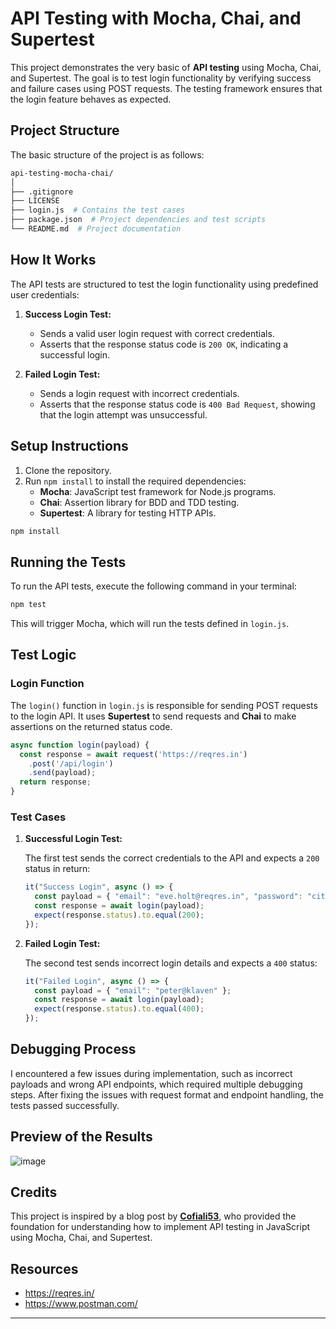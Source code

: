 # API Testing with Mocha, Chai, and Supertest

This project demonstrates the very basic of **API testing** using Mocha, Chai, and Supertest. The goal is to test login functionality by verifying success and failure cases using POST requests. The testing framework ensures that the login feature behaves as expected. 

## Project Structure

The basic structure of the project is as follows:

```bash
api-testing-mocha-chai/
│
├── .gitignore
├── LICENSE
├── login.js  # Contains the test cases
├── package.json  # Project dependencies and test scripts
└── README.md  # Project documentation
```

## How It Works

The API tests are structured to test the login functionality using predefined user credentials:

1. **Success Login Test:**
   - Sends a valid user login request with correct credentials.
   - Asserts that the response status code is `200 OK`, indicating a successful login.
   
2. **Failed Login Test:**
   - Sends a login request with incorrect credentials.
   - Asserts that the response status code is `400 Bad Request`, showing that the login attempt was unsuccessful.

## Setup Instructions

1. Clone the repository.
2. Run `npm install` to install the required dependencies:
   - **Mocha**: JavaScript test framework for Node.js programs.
   - **Chai**: Assertion library for BDD and TDD testing.
   - **Supertest**: A library for testing HTTP APIs.

```bash
npm install
```

## Running the Tests

To run the API tests, execute the following command in your terminal:

```bash
npm test
```

This will trigger Mocha, which will run the tests defined in `login.js`.

## Test Logic

### Login Function
The `login()` function in `login.js` is responsible for sending POST requests to the login API. It uses **Supertest** to send requests and **Chai** to make assertions on the returned status code.

```javascript
async function login(payload) {
  const response = await request('https://reqres.in')
    .post('/api/login')
    .send(payload);
  return response;
}
```

### Test Cases

1. **Successful Login Test:**

   The first test sends the correct credentials to the API and expects a `200` status in return:

   ```javascript
   it("Success Login", async () => {
     const payload = { "email": "eve.holt@reqres.in", "password": "cityslicka" };
     const response = await login(payload);
     expect(response.status).to.equal(200);
   });
   ```

2. **Failed Login Test:**

   The second test sends incorrect login details and expects a `400` status:

   ```javascript
   it("Failed Login", async () => {
     const payload = { "email": "peter@klaven" };
     const response = await login(payload);
     expect(response.status).to.equal(400);
   });
   ```

## Debugging Process

I encountered a few issues during implementation, such as incorrect payloads and wrong API endpoints, which required multiple debugging steps. After fixing the issues with request format and endpoint handling, the tests passed successfully.

## Preview of the Results

![image](https://github.com/user-attachments/assets/c662c92d-2f2d-4ddb-a6f9-07d2dbdac8f4)


## Credits

This project is inspired by a blog post by **[Cofiali53](https://medium.com/@cofiali53/automation-api-testing-in-javascript-using-mocha-chai-and-supertest-a-beginners-guide-47e317e04501)**, who provided the foundation for understanding how to implement API testing in JavaScript using Mocha, Chai, and Supertest.

## Resources
- https://reqres.in/
- https://www.postman.com/
----
 
